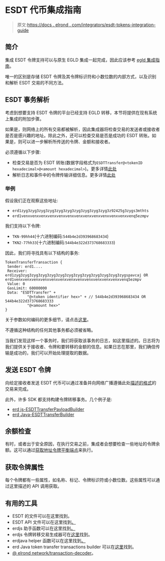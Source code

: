# ESDT 代币集成指南

> 原文:[https://docs . elrond . com/integrators/esdt-tokens-integration-guide](https://docs.elrond.com/integrators/esdt-tokens-integration-guide)

 ## **简介**

集成 ESDT 令牌支持可以与原生 EGLD 集成一起完成，因此应该参考 [egld 集成指南](/integrators/egld-integration-guide)。

唯一的区别是存储 ESDT 令牌及其令牌标识符和小数位数的内部方式，以及识别和解析 ESDT 交易的不同方法。

## **ESDT 事务解析**

考虑到想要支持 ESDT 令牌的平台已经支持 EGLD 转移，本节将提供在现有系统上集成的附加步骤。

如果是，则网络上的所有交易都被解析，因此集成器将检查交易的发送者或接收者是否是感兴趣的地址。除此之外，还可以检查交易是否是成功的 ESDT 转账。如果是，则可以进一步解析所传送的令牌、金额和接收者。

必须遵循以下步骤:

*   检查交易是否为 ESDT 转账(数据字段格式为`ESDTTransfer@<tokenID hexadecimal>@<amount hexadecimal>`)。更多详情[此处](/developers/esdt-tokens#transfers)
*   解析日志和事件中的令牌传输详细信息。更多详情[此处](/developers/esdt-tokens#parse-fungible-tokens-transfer-logs)

### 举例

假设我们正在观察这些地址:

*   `erd1zyg3zyg3zyg3zyg3zyg3zyg3zyg3zyg3zyg3zyg3z92425g3zygs3mthts`
*   `erd1venxvenxvenxvenxvenxvenxvenxvenxvenxvenxvenxvenxvenq5ezmpv`

我们支持以下令牌:

*   `TKN-99hh44`(十六进制编码:`544b4e2d393968683434`)
*   `TKN2-77hh33`(十六进制编码:`544b4e322d373768683333`)

因此，我们将寻找具有以下结构的事务:

```
TokenTransferTransaction {
 Sender: erd1....
 Receiver: erd1zyg3zyg3zyg3zyg3zyg3zyg3zyg3zyg3zyg3zyg3zyg3zyg3zygspavcaj OR erd1venxvenxvenxvenxvenxvenxvenxvenxvenxvenxvenxvenxvenq5ezmpv
 Value: 0 
 GasLimit: 60000000
 Data: "ESDTTransfer" +
          "@<token identifier hex>" + // 544b4e2d393968683434 OR 544b4e322d373768683333
          "@<amount hex>"
} 
```

关于参数如何编码的更多细节，请点击[这里](/developers/sc-calls-format)。

不遵循这种结构的任何其他事务都必须被省略。

当我们发现这样一个事务时，我们将获取该事务的日志，如这里描述的。日志将为我们提供关于接收者、令牌和要转移的金额的信息。如果日志在那里，我们确信传输是成功的，我们可以开始处理提取的数据。

## **发送 ESDT 令牌**

向给定接收者发送 ESDT 代币可以通过准备并向网络广播遵循此处[描述的格式](/developers/esdt-tokens#transfers)的交易来完成。

此外，许多 SDK 都支持构建令牌转移事务。几个例子是:

*   [erd js-ESDTTransferPayloadBuilder](https://github.com/ElrondNetwork/elrond-sdk-erdjs/blob/main/src/tokenTransferBuilders.ts)
*   [erd Java-ESDTTransferBuilder](https://github.com/ElrondNetwork/elrond-sdk-erdjava/blob/main/src/main/java/elrond/esdt/builders/ESDTTransferBuilder.java)

## **余额检查**

有时，或者出于安全原因，在执行交易之前，集成者会想要检查一些地址的令牌余额。这可以通过[获取地址令牌平衡端点](/developers/esdt-tokens#get-balance-for-an-address-and-an-esdt-token)来执行。

## **获取令牌属性**

每个令牌都有一些属性，如名称、标记、令牌标识符或小数位数。这些属性可以通过这里描述的 API 调用获取。

## **有用的工具**

*   ESDT 的文件可以在这里找到。
*   ESDT API 文件可以在这里找到[。](/developers/esdt-tokens#rest-api)
*   erdjs 助手函数可以在这里找到[。](https://github.com/ElrondNetwork/elrond-sdk-erdjs/blob/release/v9/src/esdtHelpers.ts)
*   erdjs 令牌转移交易生成器可在[这里](https://github.com/ElrondNetwork/elrond-sdk-erdjs/blob/main/src/tokenTransferBuilders.ts)找到。
*   erdjava helper 函数可以在这里找到[。](https://github.com/ElrondNetwork/elrond-sdk-erdjava/blob/esdt-support/src/main/java/elrond/esdt/ESDTFunctions.java)
*   erd Java token transfer transactions builder 可以在[这里](https://github.com/ElrondNetwork/elrond-sdk-erdjava/blob/main/src/main/java/elrond/esdt/builders/ESDTTransferBuilder.java)找到。
*   [@ elrond network/transaction-decoder](https://www.npmjs.com/package/@elrondnetwork/transaction-decoder)。